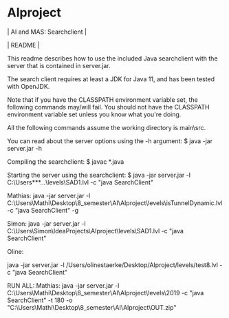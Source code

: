 # AIproject

|                AI and MAS: Searchclient               |

|                        README                         |

This readme describes how to use the included Java searchclient with the server that is contained in server.jar.

The search client requires at least a JDK for Java 11, and has been tested with OpenJDK.

Note that if you have the CLASSPATH environment variable set, the following commands may/will fail.
You should not have the CLASSPATH environment variable set unless you know what you're doing.

All the following commands assume the working directory is main\src.

You can read about the server options using the -h argument:
    $ java -jar server.jar -h

Compiling the searchclient:
    $ javac *.java

Starting the server using the searchclient:
    $ java -jar server.jar -l C:\Users\***\...\levels\SAD1.lvl -c "java SearchClient"

Mathias:
java -jar server.jar -l C:\Users\Mathi\Desktop\8_semester\AI\AIproject\levels\isTunnelDynamic.lvl -c "java SearchClient" -g

Simon:
java -jar server.jar -l C:\Users\Simon\IdeaProjects\AIproject\levels\SAD1.lvl -c "java SearchClient"

Oline:

java -jar server.jar -l /Users/olinestaerke/Desktop/AIproject/levels/test8.lvl -c "java SearchClient"

RUN ALL:
Mathias:
java -jar server.jar -l C:\Users\Mathi\Desktop\8_semester\AI\AIproject\levels\2019 -c "java SearchClient" -t 180 -o "C:\Users\Mathi\Desktop\8_semester\AI\AIproject\OUT.zip"
